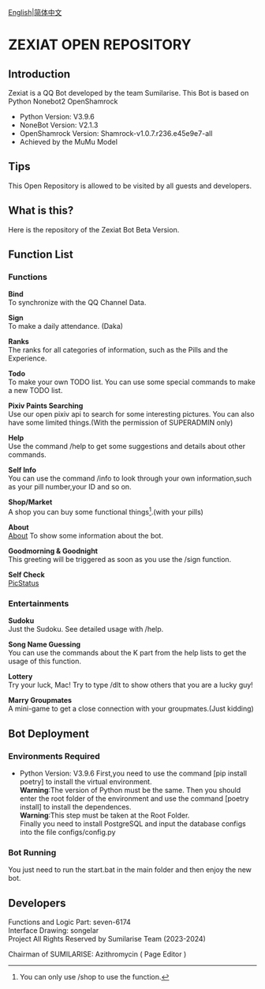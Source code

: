 [English](README.md)|[简体中文](README_zh.md)

# ZEXIAT OPEN REPOSITORY
## Introduction
Zexiat is a QQ Bot developed by the team Sumilarise.
This Bot is based on Python Nonebot2 OpenShamrock
+ Python Version: V3.9.6
+ NoneBot Version: V2.1.3
+ OpenShamrock Version: Shamrock-v1.0.7.r236.e45e9e7-all
+ Achieved by the MuMu Model

## Tips
This Open Repository is allowed to be visited by all guests and developers.

## What is this?
Here is the repository of the Zexiat Bot Beta Version.

## Function List
### Functions
**Bind**  
To synchronize with the QQ Channel Data.

**Sign**  
To make a daily attendance. (Daka)

**Ranks**  
The ranks for all categories of information, such as the Pills and the Experience.

**Todo**  
To make your own TODO list.
You can use some special commands to make a new TODO list.

**Pixiv Paints Searching**  
Use our open pixiv api to search for some interesting pictures.
You can also have some limited things.(With the permission of SUPERADMIN only)

**Help**  
Use the command /help to get some suggestions and details about other commands.

**Self Info**  
You can use the command /info to look through your own information,such as your pill number,your ID and so on.

**Shop/Market**  
A shop you can buy some functional things[^Tip:Shop].(with your pills)
[^Tip:Shop]:You can only use /shop to use the function.

**About**  
[About](https://github.com/TeamSumilarise/Zexiat_Open_Repository/about.md)
To show some information about the bot.

**Goodmorning & Goodnight**  
This greeting will be triggered as soon as you use the /sign function.

**Self Check**  
[PicStatus]()

### Entertainments
**Sudoku**  
Just the Sudoku.
See detailed usage with /help.

**Song Name Guessing**  
You can use the commands about the K part from the help lists to get the usage of this function.

**Lottery**  
Try your luck, Mac!
Try to type /dlt to show others that you are a lucky guy!

**Marry Groupmates**  
A mini-game to get a close connection with your groupmates.(Just kidding)

## Bot Deployment
### Environments Required
+ Python Version: V3.9.6
First,you need to use the command [pip install poetry] to install the virtual environment.  
**Warning**:The version of Python must be the same. 
Then you should enter the root folder of the environment and use the command [poetry install] to install the dependences.  
**Warning**:This step must be taken at the Root Folder.  
Finally you need to install PostgreSQL and input the database configs into the file configs/config.py  

### Bot Running
You just need to run the start.bat in the main folder and then enjoy the new bot.  

## Developers
Functions and Logic Part: seven-6174  
Interface Drawing: songelar  
Project All Rights Reserved by Sumilarise Team (2023-2024)  

Chairman of SUMILARISE: Azithromycin ( Page Editor )
